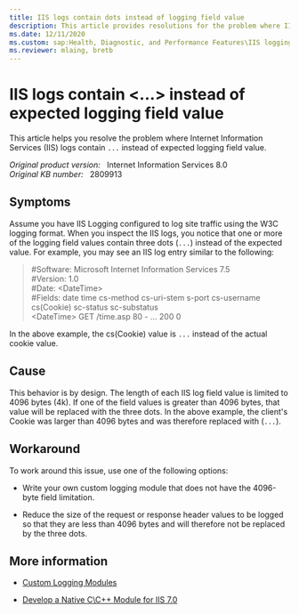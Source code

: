 ```yaml
---
title: IIS logs contain dots instead of logging field value
description: This article provides resolutions for the problem where IIS logs contain ... instead of expected logging field value.
ms.date: 12/11/2020
ms.custom: sap:Health, Diagnostic, and Performance Features\IIS logging
ms.reviewer: mlaing, bretb
---
```

# IIS logs contain <...> instead of expected logging field value

This article helps you resolve the problem where Internet Information Services (IIS) logs contain `...` instead of expected logging field value.

_Original product version:_ &nbsp; Internet Information Services 8.0  
_Original KB number:_ &nbsp; 2809913

## Symptoms

Assume you have IIS Logging configured to log site traffic using the W3C logging format. When you inspect the IIS logs, you notice that one or more of the logging field values contain three dots (`...`) instead of the expected value. For example, you may see an IIS log entry similar to the following:

> #Software: Microsoft Internet Information Services 7.5  
#Version: 1.0  
#Date: \<DateTime>  
#Fields: date time cs-method cs-uri-stem s-port cs-username cs(Cookie) sc-status sc-substatus  
\<DateTime>  GET /time.asp 80 - ... 200 0

In the above example, the cs(Cookie) value is `...` instead of the actual cookie value.

## Cause

This behavior is by design. The length of each IIS log field value is limited to 4096 bytes (4k). If one of the field values is greater than 4096 bytes, that value will be replaced with the three dots. In the above example, the client's Cookie was larger than 4096 bytes and was therefore replaced with (`...`).

## Workaround

To work around this issue, use one of the following options:

- Write your own custom logging module that does not have the 4096-byte field limitation.

- Reduce the size of the request or response header values to be logged so that they are less than 4096 bytes and will therefore not be replaced by the three dots.

## More information

- [Custom Logging Modules](/previous-versions/windows/it-pro/windows-server-2003/cc778794(v=ws.10))

- [Develop a Native C\C++ Module for IIS 7.0](/iis/develop/runtime-extensibility/develop-a-native-cc-module-for-iis)

